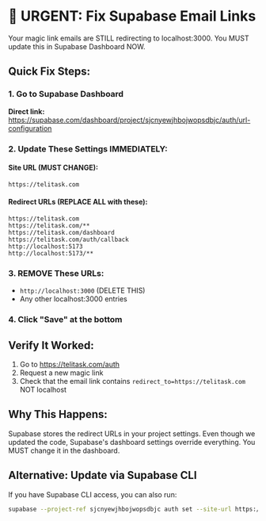 # 🚨 URGENT: Fix Supabase Email Links

Your magic link emails are STILL redirecting to localhost:3000. You MUST update this in Supabase Dashboard NOW.

## Quick Fix Steps:

### 1. Go to Supabase Dashboard
**Direct link:** https://supabase.com/dashboard/project/sjcnyewjhbojwopsdbjc/auth/url-configuration

### 2. Update These Settings IMMEDIATELY:

#### Site URL (MUST CHANGE):
```
https://telitask.com
```

#### Redirect URLs (REPLACE ALL with these):
```
https://telitask.com
https://telitask.com/**
https://telitask.com/dashboard
https://telitask.com/auth/callback
http://localhost:5173
http://localhost:5173/**
```

### 3. REMOVE These URLs:
- `http://localhost:3000` (DELETE THIS)
- Any other localhost:3000 entries

### 4. Click "Save" at the bottom

## Verify It Worked:
1. Go to https://telitask.com/auth
2. Request a new magic link
3. Check that the email link contains `redirect_to=https://telitask.com` NOT localhost

## Why This Happens:
Supabase stores the redirect URLs in your project settings. Even though we updated the code, Supabase's dashboard settings override everything. You MUST change it in the dashboard.

## Alternative: Update via Supabase CLI
If you have Supabase CLI access, you can also run:
```bash
supabase --project-ref sjcnyewjhbojwopsdbjc auth set --site-url https://telitask.com
```